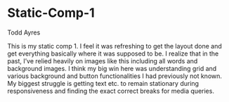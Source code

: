 # Static-Comp-1

 

 

Todd Ayres

This is my static comp 1. I feel it was refreshing to get the layout done and get everything basically where it was supposed to be. I realize that in the past, I’ve relied heavily on images like this including all words and background images. I think my big win here was understanding grid and various background and button functionalities I had previously not known. My biggest struggle is getting text etc. to remain stationary during responsiveness and finding the exact correct breaks for media queries.

